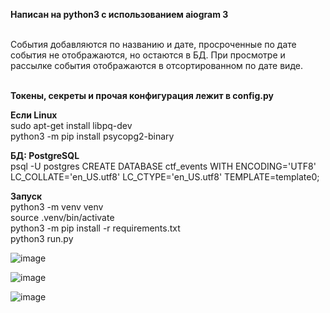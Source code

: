 **Написан на python3 с использованием aiogram 3** 
<br>




<br>
События добавляются по названию и дате, просроченные по дате события не отображаются, но остаются в БД. При просмотре и рассылке события отображаются в отсортированном по дате виде.
<br><br>

**Токены, секреты и прочая конфигурация лежит в config.py**

**Если Linux** <br>
sudo apt-get install libpq-dev <br>
python3 -m pip install psycopg2-binary<br>

**БД: PostgreSQL** <br>
psql -U postgres 
CREATE DATABASE ctf_events WITH ENCODING='UTF8' LC_COLLATE='en_US.utf8' LC_CTYPE='en_US.utf8' TEMPLATE=template0;


**Запуск**
<br>
python3 -m venv venv <br>
source .venv/bin/activate <br>
python3 -m pip install -r requirements.txt <br>
python3 run.py <br>



![image](https://github.com/temlakoz/tgbot-event-notifier/assets/44872170/60a257e1-095c-401b-9724-cd36d57c16c2)

![image](https://github.com/temlakoz/tgbot-event-notifier/assets/44872170/8d9327dd-6078-4a45-8d8f-514048942708)

![image](https://github.com/temlakoz/tgbot-event-notifier/assets/44872170/b7de9001-6ef9-40a5-8acf-11e7edb7d7b5)


